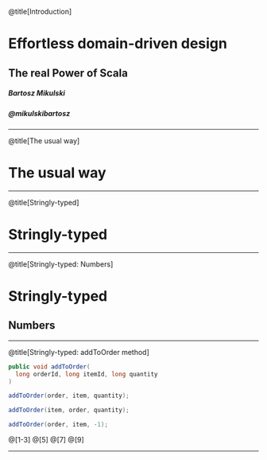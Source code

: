 @title[Introduction]

# Effortless domain-driven design

## The real Power of Scala

##### Bartosz Mikulski
##### @mikulskibartosz

---

@title[The usual way]

# The usual way

---

@title[Stringly-typed]

# Stringly-typed

---

@title[Stringly-typed: Numbers]

# Stringly-typed

## Numbers

---

@title[Stringly-typed: addToOrder method]
```java
public void addToOrder(
  long orderId, long itemId, long quantity
)

addToOrder(order, item, quantity);

addToOrder(item, order, quantity);

addToOrder(order, item, -1);
```
@[1-3]
@[5]
@[7]
@[9]

---
